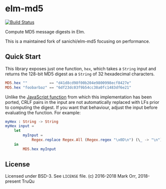 # elm-md5
[![Build Status](https://travis-ci.org/truqu/elm-md5.svg?branch=master)](https://travis-ci.org/truqu/elm-md5)

Compute MD5 message digests in Elm.

This is a maintained fork of sanichi/elm-md5 focusing on performance.

## Quick Start

This library exposes just one function, `hex`, which takes a `String` input and returns the 128-bit MD5
digest as a `String` of 32 hexadecimal characters.

```elm
MD5.hex ""          == "d41d8cd98f00b204e9800998ecf8427e"
MD5.hex "foobarbaz" == "6df23dc03f9b54cc38a0fc1483df6e21"
```

Unlike the [JavaScript function](https://css-tricks.com/snippets/javascript/javascript-md5/) from which this
implementation has been ported, CRLF pairs in the input are not automatically replaced with LFs prior to computing
the digest. If you want that behaviour, adjust the input before evaluating the function. For example:

```elm
myHex : String -> String
myHex input =
    let
        myInput =
            Regex.replace Regex.All (Regex.regex "\x0D\n") (\_ -> "\n") input
    in
        MD5.hex myInput
```

## License

Licensed under BSD-3. See `LICENSE` file. (c) 2016-2018 Mark Orr, 2018-present TruQu
